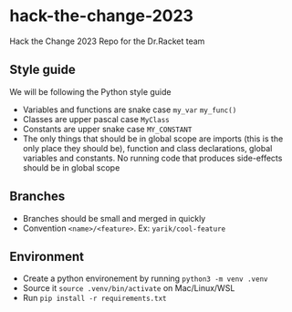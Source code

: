 # hack-the-change-2023
Hack the Change 2023 Repo for the Dr.Racket team

## Style guide
We will be following the Python style guide
- Variables and functions are snake case `my_var` `my_func()`
- Classes are upper pascal case `MyClass`
- Constants are upper snake case `MY_CONSTANT`
- The only things that should be in global scope are imports (this is the only place they should be), function and class declarations, global variables and constants. No running code that produces side-effects should be in global scope

## Branches
- Branches should be small and merged in quickly
- Convention `<name>/<feature>`. Ex: `yarik/cool-feature`

## Environment
- Create a python environement by running `python3 -m venv .venv`
- Source it `source .venv/bin/activate` on Mac/Linux/WSL
- Run `pip install -r requirements.txt`
